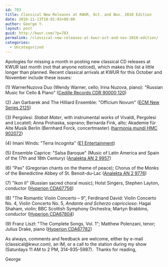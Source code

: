 ```yaml
---
id: 783
title: Classical New Releases at KWUR, Oct. and Nov. 2010 Edition
date: 2010-11-13T18:01:03+00:00
author: George Y.
layout: post
guid: http://kwur.com/?p=783
permalink: /classical-new-releases-at-kwur-oct-and-nov-2010-edition/
categories:
  - Uncategorized
---
```

<div class="pf-content">
  <p>
    Apologies for missing a month in posting new classical CD releases at KWUR last month (not that anyone noticed), which makes this list a little longer than planned. Recent classical arrivals at KWUR for this October and November include these issues:
  </p>
  
  <p>
    (1) WarnerNuzova Duo (Wendy Warner, cello; Irina Nuzova, piano): "Russian Music for Cello & Piano" (<a href="http://cedillerecords.org/music/product_info.php?cPath=356_368&products_id=1151">Cedille Records CDR 90000 120</a>)
  </p>
  
  <p>
    (2) Jan Garbarek and The Hilliard Ensemble: "Officium Novum" (<a href="http://www.ecmrecords.com/Catalogue/New_Series/2100/2125.php?cat=&we_start=8&lvredir=3092">ECM New Series 2125</a>)
  </p>
  
  <p>
    (3) Pergolesi: <em>Stabat Mater</em>, with instrumental works of Vivaldi, Pergolesi and Locatell; Anna Prohaska, soprano; Bernarda Fink, alto; Akademie für Alte Musik Berlin (Bernhard Forck, concertmaster) (<a href="http://www.harmoniamundi.com/#/albums?id=1572">harmonia mundi HMC 902072</a>)
  </p>
  
  <p>
    (4) Imani Winds: "Terra Incognita" (<a href="http://http://www.imaniwinds.com/artist.php?view=news&nid=1723">E1 Entertainment</a>)
  </p>
  
  <p>
    (5) Ensemble Caprice: "Salsa Baroque" (Music of Latin America and Spain of the 17th and 18th Century) (<a href="https://www.analekta.com/en/album/Salsa-Baroque-Musiques-D-Amerique-Latine-Et-D-Espagne-Du-17e-Et-18e-Siecle.598.html">Analekta AN 2 9957</a>)
  </p>
  
  <p>
    (6) "Pax" (Gregorian chants on the theme of peace); Chorus of the Monks of the Benedictine Abbey of St. Benoit-du-Lac (<a href="https://www.analekta.com/en/album/Pax-Gregorian-Chant-On-The-Theme-Of-Peace-Remastered.602.html">Analekta AN 2 9776</a>)
  </p>
  
  <p>
    (7) "Ikon II" (Russian sacred choral music); Holst Singers, Stephen Layton, conductor (<a href="http://www.hyperion-records.co.uk/al.asp?al=CDA67756">Hyperion CDA67756</a>)
  </p>
  
  <p>
    (8) "The Romantic Vioiin Concerto – 9", Ferdinand David: Violin Concerto No. 4, Violin Concerto No. 5, <em>Andante and Scherzo capriccioso</em>: Hagai Shaham, violin; BBC Scottish Symphony Orchestra; Martyn Brabbins, conductor (<a href="http://www.hyperion-records.co.uk/al.asp?al=CDA67804">Hyperion CDA67804</a>)
  </p>
  
  <p>
    (9) Franz Liszt: "The Complete Songs, Vol. 1"; Matthew Polenzani, tenor; Julius Drake, piano (<a href="http://www.hyperion-records.co.uk/al.asp?al=CDA67782">Hyperion CDA67782</a>)
  </p>
  
  <p>
    As always, comments and feedback are welcome, either by e-mail (classical@kwur.com), an IM, or a call to the station during my show (Saturdays 11 AM to 2 PM, 314-935-5987).  Thanks for reading,
  </p>
  
  <p>
    George
  </p>
</div>